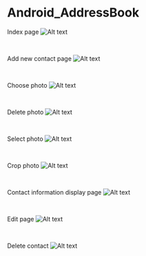 # Android_AddressBook

Index page
![Alt text](Appearance/1.png?raw=false "")

<br/>

Add new contact page
![Alt text](Appearance/2.png?raw=false "")

<br/>

Choose photo
![Alt text](Appearance/3.png?raw=false "")

<br/>

Delete photo
![Alt text](Appearance/4.png?raw=false "")

<br/>

Select photo
![Alt text](Appearance/5.png?raw=false "")

<br/>

Crop photo
![Alt text](Appearance/6.png?raw=false "")

<br/>

Contact information display page
![Alt text](Appearance/7.png?raw=false "")

<br/>

Edit page
![Alt text](Appearance/8.png?raw=false "")

<br/>

Delete contact
![Alt text](Appearance/9.png?raw=false "")

<br/>

